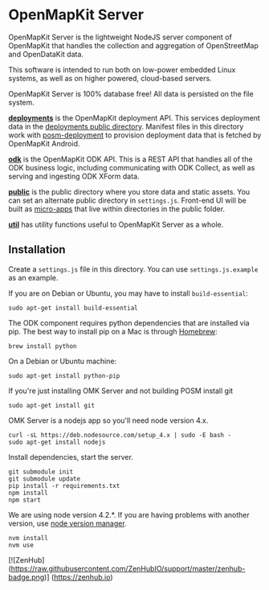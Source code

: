 # OpenMapKit Server

OpenMapKit Server is the lightweight NodeJS server component of OpenMapKit that
handles the collection and aggregation of OpenStreetMap and OpenDataKit data.

This software is intended to run both on low-power embedded Linux systems,
as well as on higher powered, cloud-based servers.

OpenMapKit Server is 100% database free! All data is persisted on the file system.

[__deployments__](https://github.com/AmericanRedCross/OpenMapKitServer/tree/master/deployments) is the OpenMapKit 
deployment API. This services deployment data in the 
[deployments public directory](https://github.com/AmericanRedCross/OpenMapKitServer/tree/master/public/deployments).
Manifest files in this directory work with [posm-deployment](https://github.com/AmericanRedCross/posm-deployment)
to provision deployment data that is fetched by OpenMapKit Android.

[__odk__](https://github.com/AmericanRedCross/OpenMapKitServer/tree/master/odk) is the OpenMapKit ODK API. 
This is a REST API that handles all of the ODK business logic, including communicating with ODK Collect,
as well as serving and ingesting ODK XForm data.

[__public__](https://github.com/AmericanRedCross/OpenMapKitServer/tree/master/public) is the public directory where 
you store data and static assets. You can set an alternate public directory in `settings.js`. Front-end UI will be built as [micro-apps](https://github.com/AmericanRedCross/OpenMapKitServer/tree/master/public/export-osm) that live within directories in the public folder.

[__util__](https://github.com/AmericanRedCross/OpenMapKitServer/tree/master/util) has utility functions 
useful to OpenMapKit Server as a whole.


## Installation

Create a `settings.js` file in this directory. You can use `settings.js.example`
as an example.

If you are on Debian or Ubuntu, you may have to install `build-essential`:

```
sudo apt-get install build-essential
```

The ODK component requires python dependencies that are installed via pip.
The best way to install pip on a Mac is through [Homebrew](http://brew.sh/):

```
brew install python
```

On a Debian or Ubuntu machine:

```
sudo apt-get install python-pip
```
If you're just installing OMK Server and not building POSM install git

```
sudo apt-get install git
```
OMK Server is a nodejs app so you'll need node version 4.x.

```
curl -sL https://deb.nodesource.com/setup_4.x | sudo -E bash -
sudo apt-get install nodejs
```

Install dependencies, start the server.

```
git submodule init
git submodule update
pip install -r requirements.txt
npm install
npm start
```

We are using node version 4.2.*. If you are having problems with another
version, use [node version manager](https://github.com/creationix/nvm).

```
nvm install
nvm use
```

[![ZenHub] (https://raw.githubusercontent.com/ZenHubIO/support/master/zenhub-badge.png)] (https://zenhub.io)
